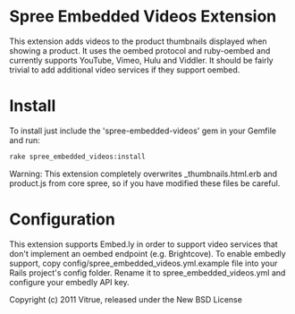 Spree Embedded Videos Extension
===================

This extension adds videos to the product thumbnails displayed when showing a product.  It uses
the oembed protocol and ruby-oembed and currently supports YouTube, Vimeo, Hulu and Viddler.  It should
be fairly trivial to add additional video services if they support oembed.


Install
=======

To install just include the 'spree-embedded-videos' gem in your Gemfile and run:
```sh
rake spree_embedded_videos:install
```

Warning: This extension completely overwrites _thumbnails.html.erb and product.js from core spree, so if you have
modified these files be careful.

Configuration
=======

This extension supports Embed.ly in order to support video services that don't implement an oembed endpoint
(e.g. Brightcove).  To enable embedly support, copy config/spree_embedded_videos.yml.example file into your
Rails project's config folder.  Rename it to spree_embedded_videos.yml and configure your embedly API key.

Copyright (c) 2011 Vitrue, released under the New BSD License
